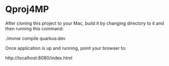 # Qproj4MP

After cloning this project to your Mac, build it by changing directory to it and then running this command:

./mvnw compile quarkus:dev

Once application is up and running, point your browser to:

http://localhost:8080/index.html


